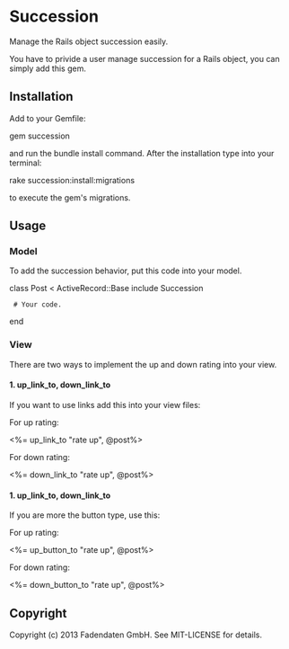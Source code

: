 # Succession

Manage the Rails object succession easily.


You have to privide a user manage succession for a Rails object, you can simply
add this gem.

## Installation

Add to your Gemfile:

   gem succession

and run the bundle install command.
After the installation type into your terminal:

   rake succession:install:migrations

to execute the gem's migrations.

## Usage

### Model

To add the succession behavior, put this code into your model.

   class Post < ActiveRecord::Base
     include Succession

     # Your code.

   end

### View

There are two ways to implement the up and down rating into your view.

#### 1. up_link_to, down_link_to

If you want to use links add this into your view files:

For up rating:

   <%= up_link_to "rate up", @post%>

For down rating:

   <%= down_link_to "rate up", @post%>

#### 1. up_link_to, down_link_to

If you are more the button type, use this:

For up rating:

   <%= up_button_to "rate up", @post%>

For down rating:

   <%= down_button_to "rate up", @post%>

## Copyright

Copyright (c) 2013 Fadendaten GmbH. See MIT-LICENSE for details.

